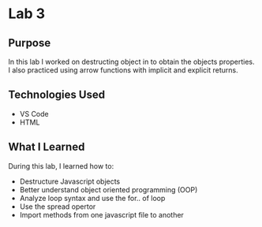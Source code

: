 # Lab 3

## Purpose
In this lab I worked on destructing object in to obtain the objects properties. I also practiced using arrow functions with implicit and explicit returns. 

## Technologies Used
- VS Code
- HTML

## What I Learned
During this lab, I learned how to:
- Destructure Javascript objects
- Better understand object oriented programming (OOP)
- Analyze loop syntax and use the for.. of loop
- Use the spread opertor
- Import methods from one javascript file to another 
